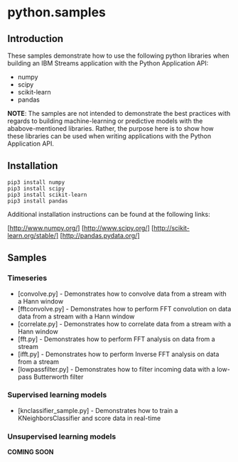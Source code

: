 # python.samples

## Introduction

These samples demonstrate how to use the following python libraries when building an IBM Streams application with the Python Application API:

 * numpy
 * scipy
 * scikit-learn
 * pandas

**NOTE**: The samples are not intended to demonstrate the best practices with regards to building machine-learning or predictive models with the ababove-mentioned libraries. Rather, the purpose here is to show how these libraries can be used when writing applications with the Python Application API.


## Installation

    pip3 install numpy
    pip3 install scipy
    pip3 install scikit-learn
    pip3 install pandas

Additional installation instructions can be found at the following links: 

[http://www.numpy.org/]
[http://www.scipy.org/] 
[http://scikit-learn.org/stable/]
[http://pandas.pydata.org/]


## Samples

### Timeseries

 * [convolve.py] - Demonstrates how to convolve data from a stream with a Hann window
 * [fftconvolve.py] - Demonstrates how to perform FFT convolution on data data from a stream with a Hann window
 * [correlate.py] - Demonstrates how to correlate data from a stream with a Hann window 
 * [fft.py] - Demonstrates how to perform FFT analysis on data from a stream
 * [ifft.py] - Demonstrates how to perform Inverse FFT analysis on data from a stream
 * [lowpassfilter.py] - Demonstrates how to filter incoming data with a low-pass Butterworth filter

### Supervised learning models
 * [knclassifier_sample.py] - Demonstrates how to train a KNeighborsClassifier and score data in real-time


### Unsupervised learning models

**COMING SOON**

